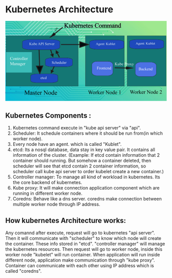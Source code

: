 # Kubernetes Architecture

![Image Alt](https://github.com/sheikhsalmanhossain/kubernetes/blob/17a97d7653587ef0c2cb61fe973ad6b30d9bf2b3/kubernetes%20architecture/Kubernetes%20Architecture.jpg)

## Kubernetes Components :

1) Kubernetes command execute in "kube api server" via "api".
2) Scheduler: It schedule containers where it should be run from(in which worker node).
3) Every node have an agent. which is called "Kublet".
4) etcd: Its a nosql database, data stay in key value pair. It contains all information of the cluster. (Example: If etcd contain information that 2 container should running. But somehow a container deleted, then scheduler will see that etcd contain 2 container information, so scheduler call kube api server to order kubelet create a new container.)
5) Controller manager: To manage all kind of workload in kubernetes. Its the core backend of kubernetes.
6) Kube proxy: It will make connection application component which are running in different worker node.
7) Coredns: Behave like a dns server. coredns make connection between multiple worker node through IP address.
 
## How kubernetes Architecture works:

Any comannd after execute, request will go to kubernetes "api server". Then it will communicate with "scheduler" to know which node will create the container. These info stored in "etcd". "controller manager" will manage the kubernetes resources. Then request will go to worker node, inside this worker node "kubelet" will run container. When application will run inside different node, application make communication through "kube proxy". Container can communicate with each other using IP address which is called "coredns".
